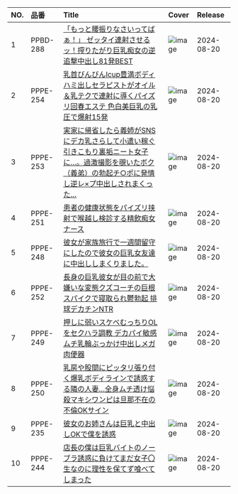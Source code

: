|NO.|品番|Title|Cover|Release|
|:---|:---|:---|:---|:---|
1|PPBD-288|[「もっと腰振りなさいってばぁ！」 ゼッタイ連射させるッ！搾りたがり巨乳痴女の逆追撃中出し81発BEST](https://www.avmoive.top/index.php/archives/56675/)|![image](https://cdn.up-timely.com/image/20/content/75075/4FDwwIJEteQ19YYKF026oynfUPkhz8bti096bT3p.jpg)|2024-08-20
2|PPPE-254|[乳首びんびんIcup豊満ボディハミ出しセラピストがオイル＆乳テクで連射に導くパイズリ回春エステ 色白美巨乳の乳圧で爆射15発](https://www.avmoive.top/index.php/archives/56674/)|![image](https://cdn.up-timely.com/image/20/content/75084/tVBZWY7lOMIblpIlpgHF9Se4NLhZ5r0GFR4S56OR.jpg)|2024-08-20
3|PPPE-253|[実家に帰省したら義姉がSNSにデカ乳さらして小遣い稼ぐ引きこもり裏垢ニート女子に…。過激撮影を覗いたボク（義弟）の勃起チ○ポに発情し逆レ×プ中出しされまくった…](https://www.avmoive.top/index.php/archives/56673/)|![image](https://cdn.up-timely.com/image/20/content/75083/r0oT4WEMWuT057nI8AhfpTlHsIVH2Xi3I4nI4SLJ.jpg)|2024-08-20
4|PPPE-251|[患者の健康状態をパイズリ挟射で喉越し検診する精飲痴女ナース](https://www.avmoive.top/index.php/archives/56672/)|![image](https://cdn.up-timely.com/image/20/content/75081/LmIJMylkUYM3qPuGWhnhLUnnU61IP0LM0bTqPAVt.jpg)|2024-08-20
5|PPPE-248|[彼女が家族旅行で一週間留守にしたので彼女の巨乳女友達に中出ししまくりました。](https://www.avmoive.top/index.php/archives/56671/)|![image](https://cdn.up-timely.com/image/20/content/75078/U57vQSk2FLVVKFrwrRt9eBsX5xmz9ovkoOlLghYV.jpg)|2024-08-20
6|PPPE-252|[長身の巨乳彼女が目の前で大嫌いな変態クズコーチの巨根スパイクで寝取られ鬱勃起 排球デカチンNTR](https://www.avmoive.top/index.php/archives/56670/)|![image](https://cdn.up-timely.com/image/20/content/75082/BW3IL5dRsf0dIA9Ftnn9n1F7OhAaeyYuiWPF5sef.jpg)|2024-08-20
7|PPPE-249|[押しに弱いスケベむっちりOLをセクハラ調教 デカパイ敏感ムチ乳輪ぶっかけ中出しメガ肉便器](https://www.avmoive.top/index.php/archives/56669/)|![image](https://cdn.up-timely.com/image/20/content/75079/SavxAvWKsp68kd5snPqHJY0eWXikkb2kiWTHyTtY.jpg)|2024-08-20
8|PPPE-250|[乳房や股間にピッタリ張り付く爆乳ボディラインで誘惑する隣の人妻…全身ムチ透け悩殺マキシワンピは旦那不在の不倫OKサイン](https://www.avmoive.top/index.php/archives/56668/)|![image](https://cdn.up-timely.com/image/20/content/75080/itNBWp8nGzn3JrBWjke2sG99yNuhc6lTvK4B7KJ1.jpg)|2024-08-20
9|PPPE-235|[彼女のお姉さんは巨乳と中出しOKで僕を誘惑](https://www.avmoive.top/index.php/archives/56667/)|![image](https://cdn.up-timely.com/image/20/content/75085/eDuR8FfkvQMc9vVQhQRNHX9tRiBpVtndGdfSW0h1.jpg)|2024-08-20
10|PPPE-244|[店長の僕は巨乳バイトのノーブラ誘惑に負けてまだ女子〇生なのに理性を保てず喰べてしまった](https://www.avmoive.top/index.php/archives/56666/)|![image](https://cdn.up-timely.com/image/20/content/75076/D51GkP0QqjZF1254fEpMqgZRHUCyVtDq3Z0TDeRG.jpg)|2024-08-20